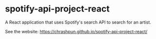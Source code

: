 # spotify-api-project-react
A React application that uses Spotify's search API to search for an artist.

See the website: https://chrashpun.github.io/spotify-api-project-react/
